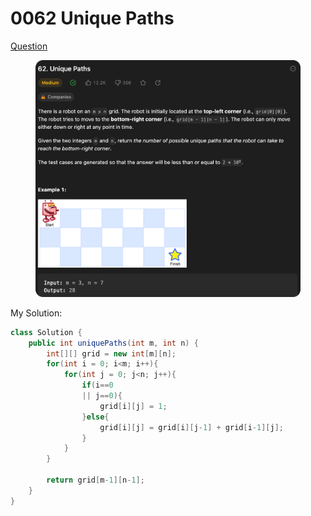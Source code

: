 # 0062 Unique Paths

[Question](https://leetcode.com/problems/unique-paths/description/?envType=study-plan\&id=algorithm-ii)

<figure><img src="../.gitbook/assets/image.png" alt=""><figcaption></figcaption></figure>



My Solution:

```java
class Solution {
    public int uniquePaths(int m, int n) {
        int[][] grid = new int[m][n];
        for(int i = 0; i<m; i++){
            for(int j = 0; j<n; j++){
                if(i==0
                || j==0){
                    grid[i][j] = 1;
                }else{
                    grid[i][j] = grid[i][j-1] + grid[i-1][j];
                }
            }
        }

        return grid[m-1][n-1];
    }
}
```
